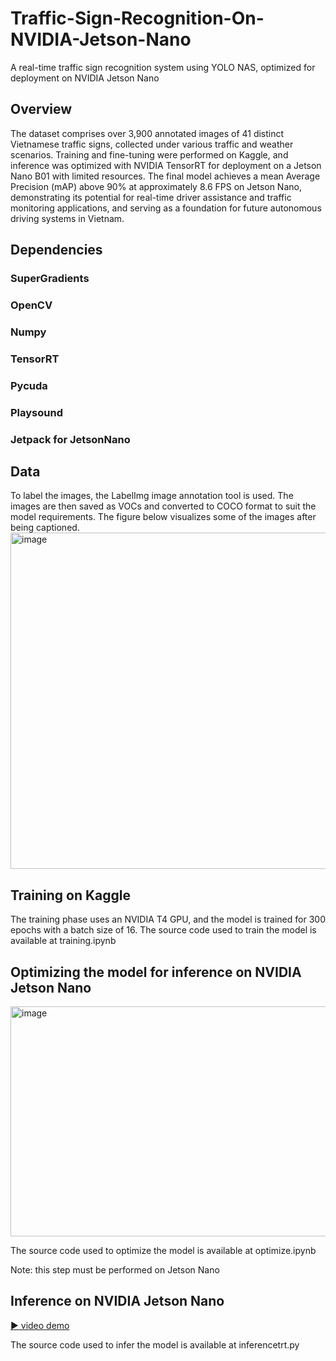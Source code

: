 # Traffic-Sign-Recognition-On-NVIDIA-Jetson-Nano
A real-time traffic sign recognition system using YOLO NAS, optimized for deployment on NVIDIA Jetson Nano
## Overview 
The dataset comprises over 3,900 annotated images of 41 distinct Vietnamese traffic signs, collected under various traffic and weather scenarios. Training and fine-tuning were performed on Kaggle, and inference was optimized with NVIDIA TensorRT for deployment on a Jetson Nano B01 with limited resources. The final model achieves a mean Average Precision (mAP) above 90% at approximately 8.6 FPS on Jetson Nano, demonstrating its potential for real-time driver assistance and traffic monitoring applications, and serving as a foundation for future autonomous driving systems in Vietnam.
## Dependencies
### SuperGradients
### OpenCV
### Numpy
### TensorRT
### Pycuda
### Playsound
### Jetpack for JetsonNano
## Data
To label the images, the LabelImg image annotation tool is used. The images are then saved as VOCs and converted to COCO format to suit the model requirements. The figure below visualizes some of the images after being captioned.
<img width="1002" height="538" alt="image" src="https://github.com/user-attachments/assets/9e94a9ef-1b92-4b49-9ad9-76b5d240db3b" />
## Training on Kaggle
The training phase uses an NVIDIA T4 GPU, and the model is trained for 300 epochs with a batch size of 16. The source code used to train the model is available at training.ipynb
## Optimizing the model for inference on NVIDIA Jetson Nano
<img width="906" height="368" alt="image" src="https://github.com/user-attachments/assets/33004681-c3d3-425c-8344-4122c84dc3c7" />

The source code used to optimize the model is available at optimize.ipynb

Note: this step must be performed on Jetson Nano
## Inference on NVIDIA Jetson Nano
[▶ video demo](https://youtu.be/8OtaHCjE_lQ)

The source code used to infer the model is available at inferencetrt.py


